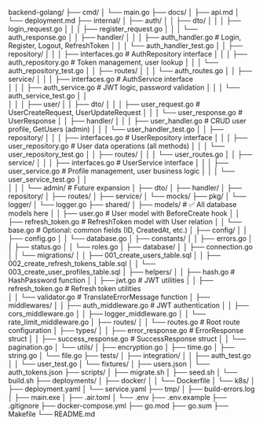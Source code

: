 backend-golang/
├── cmd/
│   └── main.go
├── docs/
│   ├── api.md
│   └── deployment.md
├── internal/
│   ├── auth/
│   │   ├── dto/
│   │   │   ├── login_request.go
│   │   │   ├── register_request.go
│   │   │   └── auth_response.go
│   │   ├── handler/
│   │   │   ├── auth_handler.go           # Login, Register, Logout, RefreshToken
│   │   │   └── auth_handler_test.go
│   │   ├── repository/
│   │   │   ├── interfaces.go            # AuthRepository interface
│   │   │   ├── auth_repository.go       # Token management, user lookup
│   │   │   └── auth_repository_test.go
│   │   ├── routes/
│   │   │   └── auth_routes.go
│   │   ├── service/
│   │   │   ├── interfaces.go            # AuthService interface  
│   │   │   ├── auth_service.go          # JWT logic, password validation
│   │   │   └── auth_service_test.go
│   │  
│   │
│   ├── user/
│   │   ├── dto/
│   │   │   ├── user_request.go          # UserCreateRequest, UserUpdateRequest
│   │   │   └── user_response.go         # UserResponse
│   │   ├── handler/
│   │   │   ├── user_handler.go          # CRUD user profile, GetUsers (admin)
│   │   │   └── user_handler_test.go
│   │   ├── repository/
│   │   │   ├── interfaces.go            # UserRepository interface
│   │   │   ├── user_repository.go       # User data operations (all methods)
│   │   │   └── user_repository_test.go
│   │   ├── routes/
│   │   │   └── user_routes.go
│   │   ├── service/
│   │   │   ├── interfaces.go            # UserService interface
│   │   │   ├── user_service.go          # Profile management, user business logic
│   │   │   └── user_service_test.go
│   │   
│   │
│   └── admin/                           # Future expansion
│       ├── dto/
│       ├── handler/
│       ├── repository/
│       ├── routes/
│       ├── service/
│       └── mocks/
├── pkg/
│   └── logger/
│       └── logger.go
├── shared/
│   ├── models/                          # ✅ All database models here
│   │   ├── user.go                     # User model with BeforeCreate hook
│   │   ├── refresh_token.go            # RefreshToken model with User relation
│   │   └── base.go                     # Optional: common fields (ID, CreatedAt, etc.)
│   ├── config/
│   │   ├── config.go
│   │   └── database.go
│   ├── constants/
│   │   ├── errors.go
│   │   ├── status.go
│   │   └── roles.go
│   ├── database/
│   │   ├── connection.go
│   │   └── migrations/
│   │       ├── 001_create_users_table.sql
│   │       ├── 002_create_refresh_tokens_table.sql
│   │       └── 003_create_user_profiles_table.sql
│   ├── helpers/
│   │   ├── hash.go                     # HashPassword function
│   │   ├── jwt.go                      # JWT utilities
│   │   ├── refresh_token.go            # Refresh token utilities  
│   │   └── validator.go                # TranslateErrorMessage function
│   ├── middlewares/
│   │   ├── auth_middleware.go          # JWT authentication
│   │   ├── cors_middleware.go
│   │   ├── logger_middleware.go
│   │   └── rate_limit_middleware.go
│   ├── routes/
│   │   └── routes.go                   # Root route configuration
│   ├── types/
│   │   ├── error_response.go           # ErrorResponse struct
│   │   ├── success_response.go         # SuccessResponse struct
│   │   └── pagination.go
│   └── utils/
│       ├── encryption.go
│       ├── time.go
│       ├── string.go
│       └── file.go
├── tests/
│   ├── integration/
│   │   ├── auth_test.go
│   │   └── user_test.go
│   └── fixtures/
│       ├── users.json
│       └── auth_tokens.json
├── scripts/
│   ├── migrate.sh
│   ├── seed.sh
│   └── build.sh
├── deployments/
│   ├── docker/
│   │   └── Dockerfile
│   └── k8s/
│       ├── deployment.yaml
│       └── service.yaml
├── tmp/
│   ├── build-errors.log
│   ├── main.exe
│   ├── .air.toml
│   └── .env
├── .env.example
├── .gitignore
├── docker-compose.yml
├── go.mod
├── go.sum
├── Makefile
└── README.md